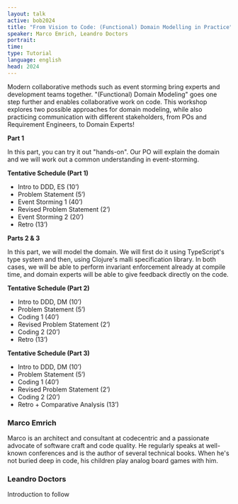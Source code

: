 ```yaml
---
layout: talk
active: bob2024
title: "From Vision to Code: (Functional) Domain Modelling in Practice"
speaker: Marco Emrich, Leandro Doctors
portrait: 
time:
type: Tutorial
language: english
head: 2024
---
```


Modern collaborative methods such as event storming bring experts and
development teams together. "(Functional) Domain Modeling" goes one
step further and enables collaborative work on code. This workshop
explores two possible approaches for domain modeling, while also
practicing communication with different stakeholders, from POs and
Requirement Engineers, to Domain Experts!

**Part 1**

In this part, you can try it out "hands-on". Our PO will explain the
domain and we will work out a common understanding in event-storming.

**Tentative Schedule (Part 1)**

- Intro to DDD, ES (10’)
- Problem Statement (5’)
- Event Storming 1 (40’)
- Revised Problem Statement (2’)
- Event Storming 2 (20’)
- Retro (13’)


**Parts 2 & 3**

In this part, we will model the domain. We will first do it using
TypeScript's type system and then, using Clojure's malli specification
library. In both cases, we will be able to perform invariant
enforcement already at compile time, and domain experts will be able
to give feedback directly on the code.

**Tentative Schedule (Part 2)**

- Intro to DDD, DM (10’)
- Problem Statement (5’)
- Coding 1 (40’)
- Revised Problem Statement (2’)
- Coding 2 (20’)
- Retro (13’)

**Tentative Schedule (Part 3)**

- Intro to DDD, DM (10’)
- Problem Statement (5’)
- Coding 1 (40’)
- Revised Problem Statement (2’)
- Coding 2 (20’)
- Retro + Comparative Analysis (13’)


### Marco Emrich

Marco is an architect and consultant at codecentric and a passionate
advocate of software craft and code quality. He regularly speaks at
well-known conferences and is the author of several technical books.
When he's not buried deep in code, his children play analog board
games with him.

### Leandro Doctors

Introduction to follow